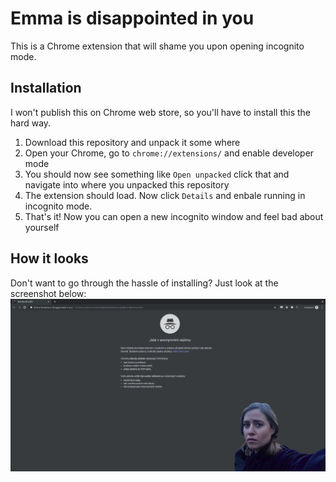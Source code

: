 Emma is disappointed in you
===========================
This is a Chrome extension that will shame you upon opening incognito mode.

## Installation
I won't publish this on Chrome web store, so you'll have to install this the hard way.
1. Download this repository and unpack it some where
2. Open your Chrome, go to `chrome://extensions/` and enable developer mode
3. You should now see something like `Open unpacked` click that and navigate into where you unpacked this repository
4. The extension should load. Now click `Details` and enbale running in incognito mode.
5. That's it! Now you can open a new incognito window and feel bad about yourself

## How it looks
Don't want to go through the hassle of installing? Just look at the screenshot below:
![](screenshot.png)